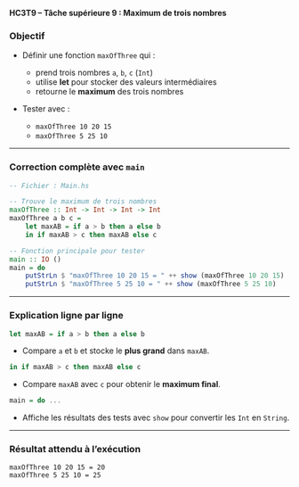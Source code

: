 **HC3T9 – Tâche supérieure 9 : Maximum de trois nombres**

###  Objectif

* Définir une fonction `maxOfThree` qui :

  * prend trois nombres `a`, `b`, `c` (`Int`)
  * utilise **let** pour stocker des valeurs intermédiaires
  * retourne le **maximum** des trois nombres

* Tester avec :

  * `maxOfThree 10 20 15`
  * `maxOfThree 5 25 10`

---

###  Correction complète avec `main`

```haskell
-- Fichier : Main.hs

-- Trouve le maximum de trois nombres
maxOfThree :: Int -> Int -> Int -> Int
maxOfThree a b c =
    let maxAB = if a > b then a else b
    in if maxAB > c then maxAB else c

-- Fonction principale pour tester
main :: IO ()
main = do
    putStrLn $ "maxOfThree 10 20 15 = " ++ show (maxOfThree 10 20 15)
    putStrLn $ "maxOfThree 5 25 10 = " ++ show (maxOfThree 5 25 10)
```

---

###  Explication ligne par ligne

```haskell
let maxAB = if a > b then a else b
```

* Compare `a` et `b` et stocke le **plus grand** dans `maxAB`.

```haskell
in if maxAB > c then maxAB else c
```

* Compare `maxAB` avec `c` pour obtenir le **maximum final**.

```haskell
main = do ...
```

* Affiche les résultats des tests avec `show` pour convertir les `Int` en `String`.

---

###  Résultat attendu à l’exécution

```
maxOfThree 10 20 15 = 20
maxOfThree 5 25 10 = 25
```
